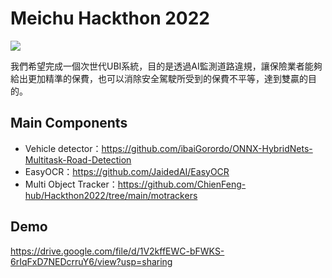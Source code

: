 # Meichu Hackthon 2022

![](https://i.imgur.com/TR1wqzr.png)

我們希望完成一個次世代UBI系統，目的是透過AI監測道路違規，讓保險業者能夠給出更加精準的保費，也可以消除安全駕駛所受到的保費不平等，達到雙贏的目的。

## Main Components

* Vehicle detector：https://github.com/ibaiGorordo/ONNX-HybridNets-Multitask-Road-Detection
* EasyOCR：https://github.com/JaidedAI/EasyOCR
* Multi Object Tracker：https://github.com/ChienFeng-hub/Hackthon2022/tree/main/motrackers

## Demo
https://drive.google.com/file/d/1V2kffEWC-bFWKS-6rIqFxD7NEDcrruY6/view?usp=sharing




